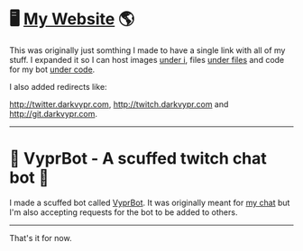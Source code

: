 # 🖥️ [My Website](https://darkvypr.com) 🌎

This was originally just somthing I made to have a single link with all of my stuff. I expanded it so I can host images [under i](https://i.darkvypr.com), files [under files](https://files.darkvypr.com) and code for my bot [under code](https://code.darkvypr.com). 

I also added redirects like:


http://twitter.darkvypr.com, http://twitch.darkvypr.com and http://git.darkvypr.com.

---

# 🤖 VyprBot - A scuffed twitch chat bot 🤖


I made a scuffed bot called [VyprBot](https://www.twitch.tv/vyprbot). It was originally meant for [my chat](https://www.twitch.tv/popout/darkvypr/chat?popout=) but I'm also accepting requests for the bot to be added to others.

---

That's it for now.
